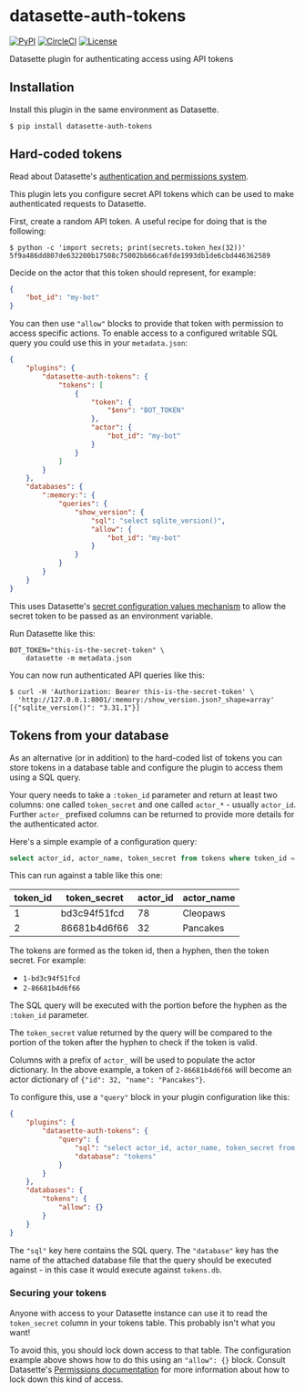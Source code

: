 # datasette-auth-tokens

[![PyPI](https://img.shields.io/pypi/v/datasette-auth-tokens.svg)](https://pypi.org/project/datasette-auth-tokens/)
[![CircleCI](https://circleci.com/gh/simonw/datasette-auth-tokens.svg?style=svg)](https://circleci.com/gh/simonw/datasette-auth-tokens)
[![License](https://img.shields.io/badge/license-Apache%202.0-blue.svg)](https://github.com/simonw/datasette-auth-tokens/blob/master/LICENSE)

Datasette plugin for authenticating access using API tokens

## Installation

Install this plugin in the same environment as Datasette.

    $ pip install datasette-auth-tokens

## Hard-coded tokens

Read about Datasette's [authentication and permissions system](https://datasette.readthedocs.io/en/latest/authentication.html).

This plugin lets you configure secret API tokens which can be used to make authenticated requests to Datasette.

First, create a random API token. A useful recipe for doing that is the following:

    $ python -c 'import secrets; print(secrets.token_hex(32))'
    5f9a486dd807de632200b17508c75002bb66ca6fde1993db1de6cbd446362589

Decide on the actor that this token should represent, for example:

```json
{
    "bot_id": "my-bot"
}
```

You can then use `"allow"` blocks to provide that token with permission to access specific actions. To enable access to a configured writable SQL query you could use this in your `metadata.json`:

```json
{
    "plugins": {
        "datasette-auth-tokens": {
            "tokens": [
                {
                    "token": {
                        "$env": "BOT_TOKEN"
                    },
                    "actor": {
                        "bot_id": "my-bot"
                    }
                }
            ]
        }
    },
    "databases": {
        ":memory:": {
            "queries": {
                "show_version": {
                    "sql": "select sqlite_version()",
                    "allow": {
                        "bot_id": "my-bot"
                    }
                }
            }
        }
    }
}
```
This uses Datasette's [secret configuration values mechanism](https://datasette.readthedocs.io/en/stable/plugins.html#secret-configuration-values) to allow the secret token to be passed as an environment variable.

Run Datasette like this:

    BOT_TOKEN="this-is-the-secret-token" \
        datasette -m metadata.json

You can now run authenticated API queries like this:

    $ curl -H 'Authorization: Bearer this-is-the-secret-token' \
      'http://127.0.0.1:8001/:memory:/show_version.json?_shape=array'
    [{"sqlite_version()": "3.31.1"}]

## Tokens from your database

As an alternative (or in addition) to the hard-coded list of tokens you can store tokens in a database table and configure the plugin to access them using a SQL query.

Your query needs to take a `:token_id` parameter and return at least two columns: one called `token_secret` and one called `actor_*` - usually `actor_id`. Further `actor_` prefixed columns can be returned to provide more details for the authenticated actor.

Here's a simple example of a configuration query:

```sql
select actor_id, actor_name, token_secret from tokens where token_id = :token_id
```

This can run against a table like this one:

| token_id | token_secret | actor_id | actor_name |
| -------- | ------------ | -------- | ---------- |
| 1        | bd3c94f51fcd | 78       | Cleopaws   |
| 2        | 86681b4d6f66 | 32       | Pancakes   |

The tokens are formed as the token id, then a hyphen, then the token secret. For example:

- `1-bd3c94f51fcd`
- `2-86681b4d6f66`

The SQL query will be executed with the portion before the hyphen as the `:token_id` parameter.

The `token_secret` value returned by the query will be compared to the portion of the token after the hyphen to check if the token is valid.

Columns with a prefix of `actor_` will be used to populate the actor dictionary. In the above example, a token of `2-86681b4d6f66` will become an actor dictionary of `{"id": 32, "name": "Pancakes"}`.

To configure this, use a `"query"` block in your plugin configuration like this:

```json
{
    "plugins": {
        "datasette-auth-tokens": {
            "query": {
                "sql": "select actor_id, actor_name, token_secret from tokens where token_id = :token_id",
                "database": "tokens"
            }
        }
    },
    "databases": {
        "tokens": {
            "allow": {}
        }
    }
}
```
The `"sql"` key here contains the SQL query. The `"database"` key has the name of the attached database file that the query should be executed against - in this case it would execute against `tokens.db`.

### Securing your tokens

Anyone with access to your Datasette instance can use it to read the `token_secret` column in your tokens table. This probably isn't what you want!

To avoid this, you should lock down access to that table. The configuration example above shows how to do this using an `"allow": {}` block. Consult Datasette's [Permissions documentation](https://datasette.readthedocs.io/en/stable/authentication.html#permissions) for more information about how to lock down this kind of access.
